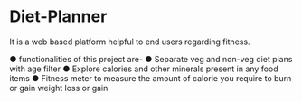 # Diet-Planner


It is a web based platform helpful to end users regarding fitness.

● functionalities of this project are-
● Separate veg and non-veg diet plans with age filter
● Explore calories and other minerals present in any food items
● Fitness meter to measure the amount of calorie you require to burn or gain weight loss or gain
